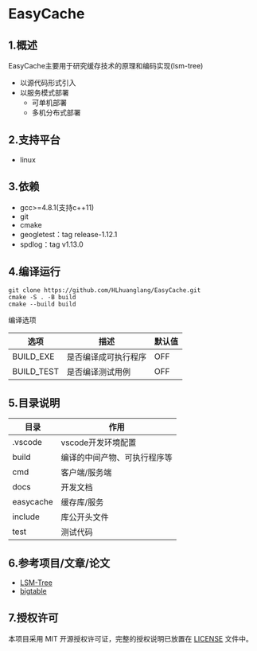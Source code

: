 # EasyCache

## 1.概述

EasyCache主要用于研究缓存技术的原理和编码实现(lsm-tree)
- 以源代码形式引入
- 以服务模式部署
    - 可单机部署
    - 多机分布式部署

## 2.支持平台
- linux

## 3.依赖
- gcc>=4.8.1(支持c++11)
- git
- cmake
- geogletest：tag release-1.12.1
- spdlog：tag v1.13.0

## 4.编译运行
```
git clone https://github.com/HLhuanglang/EasyCache.git
cmake -S . -B build
cmake --build build
```

编译选项

| 选项       | 描述                 | 默认值 |
| ---------- | -------------------- | ------ |
| BUILD_EXE  | 是否编译成可执行程序 | OFF    |
| BUILD_TEST | 是否编译测试用例     | OFF    |



## 5.目录说明

| 目录         | 作用                                               |
| ------------ | -------------------------------------------------- |
| .vscode      | vscode开发环境配置                                 |
| build        | 编译的中间产物、可执行程序等     |
| cmd        | 客户端/服务端     |
| docs         | 开发文档                                           |
| easycache     | 缓存库/服务       |
| include     | 库公开头文件       |
| test         | 测试代码                                           |


## 6.参考项目/文章/论文

- [LSM-Tree](docs/paper/LSM-Tree.pdf)
- [bigtable](docs/paper/bigtable.pdf)

## 7.授权许可
本项目采用 MIT 开源授权许可证，完整的授权说明已放置在 [LICENSE](LICENSE) 文件中。
